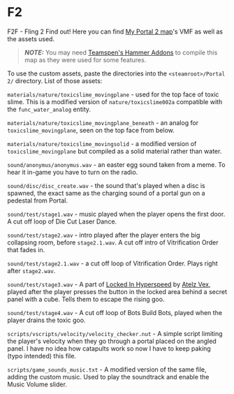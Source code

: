 # F2

F2F - Fling 2 Find out! Here you can find [My Portal 2 map](https://steamcommunity.com/sharedfiles/filedetails/?id=3269933606)'s VMF as well as the assets used.

> **_NOTE:_** You may need [Teamspen's Hammer Addons](https://github.com/TeamSpen210/HammerAddons) to compile this map as they were used for some features.

To use the custom assets, paste the directories into the `<steamroot>/Portal 2/` directory. List of those assets:

`materials/nature/toxicslime_movingplane` - used for the top face of toxic slime. This is a modified version of `nature/toxicslime002a` compatible with the `func_water_analog` entity.

`materials/nature/toxicslime_movingplane_beneath` - an analog for `toxicslime_movingplane`, seen on the top face from below.

`materials/nature/toxicslime_movingsolid` - a modified version of `toxicslime_movingplane` but compiled as a solid material rather than water.

`sound/anonymus/anonymus.wav` - an easter egg sound taken from a meme. To hear it in-game you have to turn on the radio.

`sound/disc/disc_create.wav` - the sound that's played when a disc is spawned, the exact same as the charging sound of a portal gun on a pedestal from Portal.

`sound/test/stage1.wav` - music played when the player opens the first door. A cut off loop of Die Cut Laser Dance.

`sound/test/stage2.wav` - intro played after the player enters the big collapsing room, before `stage2.1.wav`. A cut off intro of Vitrification Order that fades in.

`sound/test/stage2.1.wav` - a cut off loop of Vitrification Order. Plays right after `stage2.wav`.

`sound/test/stage3.wav` - A part of [Locked In Hyperspeed](https://www.youtube.com/watch?v=V2kRGDoaCLY) by [Atelz Vex](https://www.youtube.com/@AtelzVex), played after the player presses the button in the locked area behind a secret panel with a cube. Tells them to escape the rising goo.

`sound/test/stage4.wav` - A cut off loop of Bots Build Bots, played when the player drains the toxic goo.

`scripts/vscripts/velocity/velocity_checker.nut` - A simple script limiting the player's velocity when they go through a portal placed on the angled panel. I have no idea how catapults work so now I have to keep paking (typo intended) this file.

`scripts/game_sounds_music.txt` - A modified version of the same file, adding the custom music. Used to play the soundtrack and enable the Music Volume slider.
